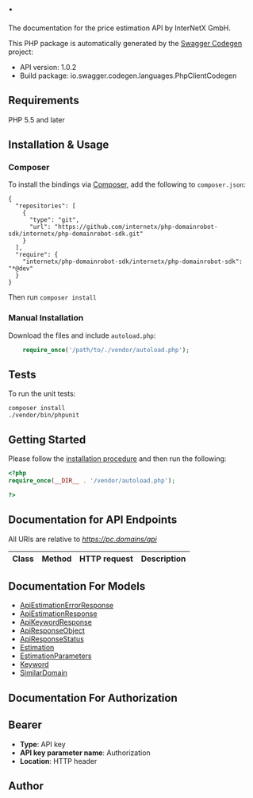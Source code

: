 # .
The documentation for the price estimation API by InterNetX GmbH.

This PHP package is automatically generated by the [Swagger Codegen](https://github.com/swagger-api/swagger-codegen) project:

- API version: 1.0.2
- Build package: io.swagger.codegen.languages.PhpClientCodegen

## Requirements

PHP 5.5 and later

## Installation & Usage
### Composer

To install the bindings via [Composer](http://getcomposer.org/), add the following to `composer.json`:

```
{
  "repositories": [
    {
      "type": "git",
      "url": "https://github.com/internetx/php-domainrobot-sdk/internetx/php-domainrobot-sdk.git"
    }
  ],
  "require": {
    "internetx/php-domainrobot-sdk/internetx/php-domainrobot-sdk": "*@dev"
  }
}
```

Then run `composer install`

### Manual Installation

Download the files and include `autoload.php`:

```php
    require_once('/path/to/./vendor/autoload.php');
```

## Tests

To run the unit tests:

```
composer install
./vendor/bin/phpunit
```

## Getting Started

Please follow the [installation procedure](#installation--usage) and then run the following:

```php
<?php
require_once(__DIR__ . '/vendor/autoload.php');

?>
```

## Documentation for API Endpoints

All URIs are relative to *https://pc.domains/api*

Class | Method | HTTP request | Description
------------ | ------------- | ------------- | -------------


## Documentation For Models

 - [ApiEstimationErrorResponse](docs/Model/ApiEstimationErrorResponse.md)
 - [ApiEstimationResponse](docs/Model/ApiEstimationResponse.md)
 - [ApiKeywordResponse](docs/Model/ApiKeywordResponse.md)
 - [ApiResponseObject](docs/Model/ApiResponseObject.md)
 - [ApiResponseStatus](docs/Model/ApiResponseStatus.md)
 - [Estimation](docs/Model/Estimation.md)
 - [EstimationParameters](docs/Model/EstimationParameters.md)
 - [Keyword](docs/Model/Keyword.md)
 - [SimilarDomain](docs/Model/SimilarDomain.md)


## Documentation For Authorization


## Bearer

- **Type**: API key
- **API key parameter name**: Authorization
- **Location**: HTTP header


## Author



